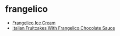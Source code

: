# frangelico

 * [Frangelico Ice Cream](../../index/f/frangelico-ice-cream-102907.json)
 * [Italian Fruitcakes With Frangelico Chocolate Sauce](../../index/i/italian-fruitcakes-with-frangelico-chocolate-sauce-102700.json)
